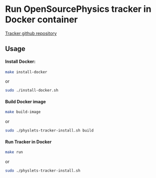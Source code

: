 # Run OpenSourcePhysics tracker in Docker container

[Tracker github repository](https://github.com/OpenSourcePhysics/tracker)

## Usage

#### Install Docker:
```bash
make install-docker
```

or

```bash
sudo ./install-docker.sh
```

#### Build Docker image

```bash
make build-image
```

or

```bash
sudo ./physlets-tracker-install.sh build
```

#### Run Tracker in Docker

```bash
make run
```

or

```bash
sudo ./physlets-tracker-install.sh
```
